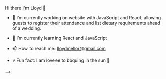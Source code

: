 Hi there I'm Lloyd 👋


- 🔭 I’m currently working on website with JavaScript and React, allowing guests to register their attendance and list dietary requirements ahead of a wedding.


- 🌱 I’m currently learning React and JavaScript
- 📫 How to reach me: lloydmellor@gmail.com
- ⚡ Fun fact: I am loveee to bbquing in the sun 🍖

-->
